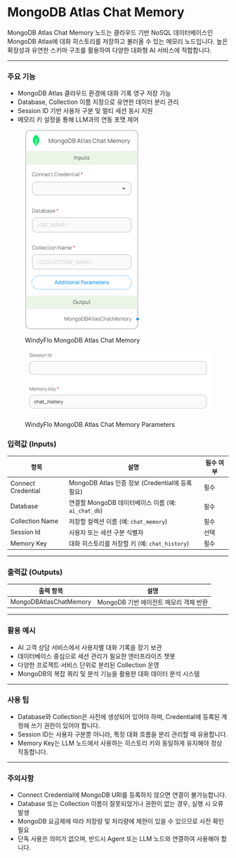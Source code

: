 # MongoDB Atlas Chat Memory

MongoDB Atlas Chat Memory 노드는 클라우드 기반 NoSQL 데이터베이스인 MongoDB Atlas에 대화 히스토리를 저장하고 불러올 수 있는 메모리 노드입니다. 높은 확장성과 유연한 스키마 구조를 활용하여 다양한 대화형 AI 서비스에 적합합니다.

***

### 주요 기능

* MongoDB Atlas 클라우드 환경에 대화 기록 영구 저장 가능
* Database, Collection 이름 지정으로 유연한 데이터 분리 관리
* Session ID 기반 사용자 구분 및 멀티 세션 동시 지원
* 메모리 키 설정을 통해 LLM과의 연동 포맷 제어

<figure><img src="../../../.gitbook/assets/image (86).png" alt=""><figcaption><p>WindyFlo MongoDB Atlas Chat Memory</p></figcaption></figure>

<figure><img src="../../../.gitbook/assets/image (87).png" alt=""><figcaption><p>WindyFlo MongoDB Atlas Chat Memory Parameters</p></figcaption></figure>

### 입력값 (Inputs)

| 항목                 | 설명                                      | 필수 여부 |
| ------------------ | --------------------------------------- | ----- |
| Connect Credential | MongoDB Atlas 인증 정보 (Credential에 등록 필요) | 필수    |
| Database           | 연결할 MongoDB 데이터베이스 이름 (예: `ai_chat_db`) | 필수    |
| Collection Name    | 저장할 컬렉션 이름 (예: `chat_memory`)           | 필수    |
| Session Id         | 사용자 또는 세션 구분 식별자                        | 선택    |
| Memory Key         | 대화 히스토리를 저장할 키 (예: `chat_history`)      | 필수    |

***

### 출력값 (Outputs)

| 출력 항목                  | 설명                        |
| ---------------------- | ------------------------- |
| MongoDBAtlasChatMemory | MongoDB 기반 에이전트 메모리 객체 반환 |

***

### 활용 예시

* AI 고객 상담 서비스에서 사용자별 대화 기록을 장기 보관
* 데이터베이스 중심으로 세션 관리가 필요한 엔터프라이즈 챗봇
* 다양한 프로젝트·서비스 단위로 분리된 Collection 운영
* MongoDB의 복잡 쿼리 및 분석 기능을 활용한 대화 데이터 분석 시스템

***

### 사용 팁

* Database와 Collection은 사전에 생성되어 있어야 하며, Credential에 등록된 계정에 쓰기 권한이 있어야 합니다.
* Session ID는 사용자 구분뿐 아니라, 특정 대화 흐름을 분리 관리할 때 유용합니다.
* Memory Key는 LLM 노드에서 사용하는 히스토리 키와 동일하게 유지해야 정상 작동합니다.

***

### 주의사항

* Connect Credential에 MongoDB URI를 등록하지 않으면 연결이 불가능합니다.
* Database 또는 Collection 이름이 잘못되었거나 권한이 없는 경우, 실행 시 오류 발생
* MongoDB 요금제에 따라 저장량 및 처리량에 제한이 있을 수 있으므로 사전 확인 필요
* 단독 사용은 의미가 없으며, 반드시 Agent 또는 LLM 노드와 연결하여 사용해야 합니다.
